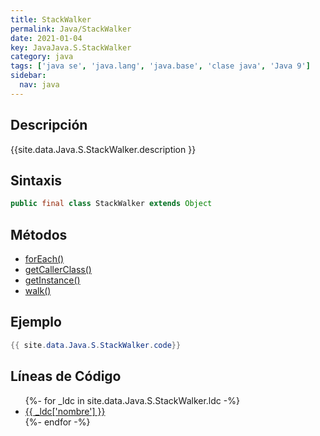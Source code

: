 ```yaml
---
title: StackWalker
permalink: Java/StackWalker
date: 2021-01-04
key: JavaJava.S.StackWalker
category: java
tags: ['java se', 'java.lang', 'java.base', 'clase java', 'Java 9']
sidebar: 
  nav: java
---
```


## Descripción
{{site.data.Java.S.StackWalker.description }}

## Sintaxis
~~~java
public final class StackWalker extends Object
~~~

## Métodos
* [forEach()](/Java/StackWalker/forEach)
* [getCallerClass()](/Java/StackWalker/getCallerClass)
* [getInstance()](/Java/StackWalker/getInstance)
* [walk()](/Java/StackWalker/walk)

## Ejemplo
~~~java
{{ site.data.Java.S.StackWalker.code}}
~~~

## Líneas de Código
<ul>
{%- for _ldc in site.data.Java.S.StackWalker.ldc -%}
   <li>
       <a href="{{_ldc['url'] }}">{{ _ldc['nombre'] }}</a>
   </li>
{%- endfor -%}
</ul>
